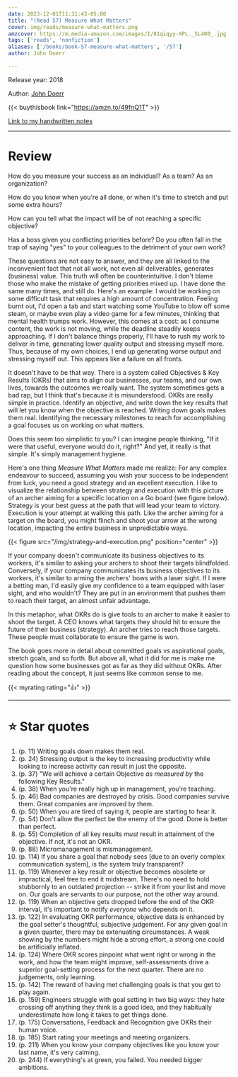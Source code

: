 ```yaml
---
date: 2023-12-01T11:31:43-05:00
title: "(Read 57) Measure What Matters"
cover: img/reads/measure-what-matters.png
amzcover: https://m.media-amazon.com/images/I/81qiqyy-XPL._SL400_.jpg
tags: ['reads', 'nonfiction']
aliases: ['/books/book-57-measure-what-matters', '/57']
author: John Doerr

---
```


Release year: 2018

Author: [John Doerr](https://www.linkedin.com/in/john-doerr-03248211/)

{{< buythisbook link="https://amzn.to/49fnQ1T" >}}

[Link to my handwritten notes](https://drive.google.com/file/d/1GBLbKmQe3314lp7jrzzNX2zc1aS3shNu/view?usp=sharing)

---

# Review

How do you measure your success as an individual? As a team? As an
organization?

How do you know when you're all done, or when it's time to stretch
and put some extra hours?

How can you tell what the impact will be of not reaching a specific
objective?

Has a boss given you conflicting priorities before? Do you often fall
in the trap of saying "yes" to your colleagues to the detriment of
your own work?

These questions are not easy to answer, and they are all linked to the inconvenient fact that not all work, not even all deliverables, generates (business) value.
This truth will often be counterintuitive. I don't blame those who
make the mistake of getting priorities mixed up. I
have done the same many times, and still do. Here's an example: I
would be working on some difficult task that requires a high amount
of concentration. Feeling burnt out, I'd open a tab and start
watching some YouTube to blow off some steam, or maybe even play a
video game for a few minutes, thinking that mental health trumps work. However, this comes at a
cost: as I consume content, the work is not moving, while the
deadline steadily keeps approaching. If I don't balance things
properly, I'll have to rush my work to deliver in time, generating
lower quality output and stressing myself more. Thus, because of my
own choices, I end up generating worse output and stressing myself
out. This appears like a failure on all fronts.

It doesn't have to be that way. There is a system called Objectives &
Key Results (OKRs) that aims to align our businesses, our teams, and
our own lives, towards the outcomes we really want. The system
sometimes gets a
bad rap, but I think that's because it is misunderstood. OKRs are
really simple in practice. Identify an objective, and write down the
key results that will let you know when the objective is reached.
Writing down goals makes them real. Identifying the necessary
milestones to reach for accomplishing a goal focuses us on working on
what matters.

Does this seem too simplistic to you? I can imagine people thinking,
"If it were that useful, everyone would do it, right?" And yet, it
really is that simple. It's simply management hygiene.

Here's one thing *Measure What Matters* made me realize: For any
complex endeavour to succeed, assuming you wish your success to be
independent from luck, you need a good strategy and an excellent
execution. I like to visualize the relationship between strategy and
execution with this picture of an archer aiming for a specific
location on a Go board (see figure below). Strategy is your best
guess at the path that will lead your team to victory. Execution is
your attempt at walking this path. Like the archer aiming for a
target on the board, you might flinch and shoot your arrow at the
wrong location, impacting the entire business in unpredictable ways.

{{< figure src="/img/strategy-and-execution.png" position="center" >}}

If your company doesn't communicate its business objectives to its
workers, it's similar to asking your archers to shoot their targets
blindfolded. Conversely, if your company communicates its business
objectives to its workers, it's similar to arming the archers' bows
with a laser sight. If I were a betting man, I'd easily give my
confidence to a team equipped with laser sight, and who wouldn't?
They are put in an environment that pushes them to reach their
target, an almost unfair advantage.

In this metaphor, what OKRs do is give tools to an archer to make it
easier to shoot the target. A CEO knows what targets they should hit
to ensure the future of their business (strategy). An archer tries to
reach those targets. These people must collaborate to ensure the game
is won.

The book goes more in detail about committed goals vs aspirational
goals, stretch goals, and so forth. But above all, what it did for me
is make me question how some businesses got as far as they did
without OKRs. After reading about the concept, it just seems like
common sense to me.

{{< myrating rating="👍" >}}

---

# :star: Star quotes

1. (p. 11) Writing goals down makes them real.
1. (p. 24) Stressing output is the key to increasing productivity while
   looking to increase activity can result in just the opposite.
1. (p. 37) "We will achieve a certain Objective _as measured by_ the
   following Key Results."
1. (p. 38) When you're really high up in management, you're teaching.
1. (p. 46) Bad companies are destroyed by crisis. Good companies survive
   them. Great companies are improved by them.
1. (p. 50) When you are tired of saying it, people are starting to hear
   it.
1. (p. 54) Don't allow the perfect be the enemy of the good. Done is
   better than perfect.
1. (p. 55) Completion of all key results _must_ result in attainment of
   the objective. If not, it's not an OKR.
1. (p. 88) Micromanagement is mismanagement.
1. (p. 114) If you share a goal that nobody sees [due to an overly
   complex communication system], is the system truly transparent?
1. (p. 119) Whenever a key result or objective becomes obsolete or
   impractical, feel free to end it midstream. There's no need to hold
   stubbornly to an outdated projection -- strike it from your list and
   move on. Our goals are servants to our purpose, not the other way
   around.
1. (p. 119) When an objective gets dropped before the end of the OKR
   interval, it's important to notify *everyone* who depends on it.
1. (p. 122) In evaluating OKR performance, objective data is enhanced by
   the goal setter's thoughtful, subjective judgement. For any given
   goal in a given quarter, there may be extenuating circumstances. A
   weak showing by the numbers might hide a strong effort, a strong one
   could be artificially inflated.
1. (p. 124) Where OKR scores pinpoint what went right or wrong in the
   work, and how the team might improve, self-assessments drive a
   superior goal-setting process for the next quarter. There are no
   judgements, only learning.
1. (p. 142) The reward of having met challenging goals is that you get
   to play again.
1. (p. 159) Engineers struggle with goal setting in two big ways: they
   hate crossing off anything they think is a good idea, and they
   habitually underestimate how long it takes to get things done.
1. (p. 175) Conversations, Feedback and Recognition give OKRs their
   human voice.
1. (p. 185) Start rating your meetings and meeting organizers.
1. (p. 211) When you know your company objectives like you know your
   last name, it's very calming.
1. (p. 244) If everything's at green, you failed. You needed bigger
   ambitions.
